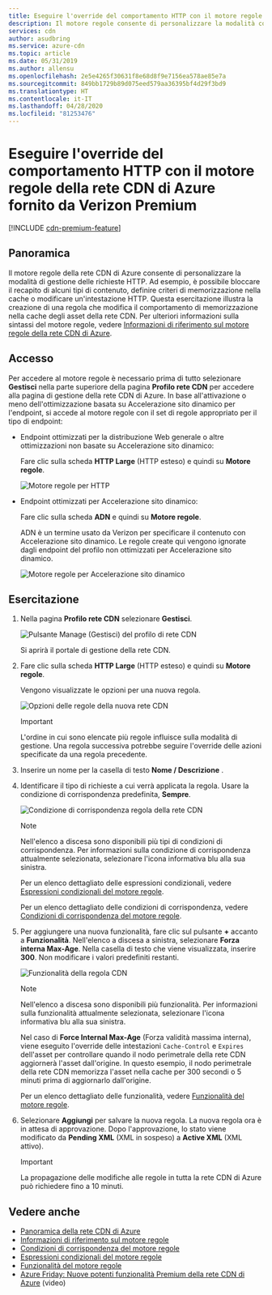 ```yaml
---
title: Eseguire l'override del comportamento HTTP con il motore regole della rete CDN di Azure - Verizon Premium
description: Il motore regole consente di personalizzare la modalità con cui le richieste HTTP vengono gestite dalla rete CDN di Azure fornita da Verizon Premium, ad esempio la distribuzione di determinati tipi di contenuto, la definizione di criteri di memorizzazione nella cache e la modifica delle intestazioni HTTP.
services: cdn
author: asudbring
ms.service: azure-cdn
ms.topic: article
ms.date: 05/31/2019
ms.author: allensu
ms.openlocfilehash: 2e5e4265f30631f8e68d8f9e7156ea578ae85e7a
ms.sourcegitcommit: 849bb1729b89d075eed579aa36395bf4d29f3bd9
ms.translationtype: HT
ms.contentlocale: it-IT
ms.lasthandoff: 04/28/2020
ms.locfileid: "81253476"
---
```

# <a name="override-http-behavior-using-the-azure-cdn-from-verizon-premium-rules-engine"></a>Eseguire l'override del comportamento HTTP con il motore regole della rete CDN di Azure fornito da Verizon Premium

[!INCLUDE [cdn-premium-feature](../../includes/cdn-premium-feature.md)]

## <a name="overview"></a>Panoramica

Il motore regole della rete CDN di Azure consente di personalizzare la modalità di gestione delle richieste HTTP. Ad esempio, è possibile bloccare il recapito di alcuni tipi di contenuto, definire criteri di memorizzazione nella cache o modificare un'intestazione HTTP. Questa esercitazione illustra la creazione di una regola che modifica il comportamento di memorizzazione nella cache degli asset della rete CDN. Per ulteriori informazioni sulla sintassi del motore regole, vedere [Informazioni di riferimento sul motore regole della rete CDN di Azure](cdn-verizon-premium-rules-engine-reference.md).

## <a name="access"></a>Accesso

Per accedere al motore regole è necessario prima di tutto selezionare **Gestisci** nella parte superiore della pagina **Profilo rete CDN** per accedere alla pagina di gestione della rete CDN di Azure. In base all'attivazione o meno dell'ottimizzazione basata su Accelerazione sito dinamico per l'endpoint, si accede al motore regole con il set di regole appropriato per il tipo di endpoint:

- Endpoint ottimizzati per la distribuzione Web generale o altre ottimizzazioni non basate su Accelerazione sito dinamico:
    
    Fare clic sulla scheda **HTTP Large** (HTTP esteso) e quindi su **Motore regole**.

    ![Motore regole per HTTP](./media/cdn-rules-engine/cdn-http-rules-engine.png)

- Endpoint ottimizzati per Accelerazione sito dinamico:
    
    Fare clic sulla scheda **ADN** e quindi su **Motore regole**.
    
    ADN è un termine usato da Verizon per specificare il contenuto con Accelerazione sito dinamico. Le regole create qui vengono ignorate dagli endpoint del profilo non ottimizzati per Accelerazione sito dinamico.

    ![Motore regole per Accelerazione sito dinamico](./media/cdn-rules-engine/cdn-dsa-rules-engine.png)

## <a name="tutorial"></a>Esercitazione

1. Nella pagina **Profilo rete CDN** selezionare **Gestisci**.
   
    ![Pulsante Manage (Gestisci) del profilo di rete CDN](./media/cdn-rules-engine/cdn-manage-btn.png)
   
    Si aprirà il portale di gestione della rete CDN.

2. Fare clic sulla scheda **HTTP Large** (HTTP esteso) e quindi su **Motore regole**.
   
    Vengono visualizzate le opzioni per una nuova regola.
   
    ![Opzioni delle regole della nuova rete CDN](./media/cdn-rules-engine/cdn-new-rule.png)
   
   > [!IMPORTANT]
   > L'ordine in cui sono elencate più regole influisce sulla modalità di gestione. Una regola successiva potrebbe seguire l'override delle azioni specificate da una regola precedente.
   >

3. Inserire un nome per la casella di testo **Nome / Descrizione** .

4. Identificare il tipo di richieste a cui verrà applicata la regola. Usare la condizione di corrispondenza predefinita, **Sempre**.
   
   ![Condizione di corrispondenza regola della rete CDN](./media/cdn-rules-engine/cdn-request-type.png)
   
   > [!NOTE]
   > Nell'elenco a discesa sono disponibili più tipi di condizioni di corrispondenza. Per informazioni sulla condizione di corrispondenza attualmente selezionata, selezionare l'icona informativa blu alla sua sinistra.
   >
   >  Per un elenco dettagliato delle espressioni condizionali, vedere [Espressioni condizionali del motore regole](cdn-verizon-premium-rules-engine-reference-match-conditions.md).
   >  
   > Per un elenco dettagliato delle condizioni di corrispondenza, vedere [Condizioni di corrispondenza del motore regole](cdn-verizon-premium-rules-engine-reference-match-conditions.md).
   >
   >

5. Per aggiungere una nuova funzionalità, fare clic sul pulsante **+** accanto a **Funzionalità**.  Nell'elenco a discesa a sinistra, selezionare **Forza interna Max-Age**.  Nella casella di testo che viene visualizzata, inserire **300**. Non modificare i valori predefiniti restanti.
   
   ![Funzionalità della regola CDN](./media/cdn-rules-engine/cdn-new-feature.png)
   
   > [!NOTE]
   > Nell'elenco a discesa sono disponibili più funzionalità. Per informazioni sulla funzionalità attualmente selezionata, selezionare l'icona informativa blu alla sua sinistra.
   >
   > Nel caso di **Force Internal Max-Age** (Forza validità massima interna), viene eseguito l'override delle intestazioni `Cache-Control` e `Expires` dell'asset per controllare quando il nodo perimetrale della rete CDN aggiornerà l'asset dall'origine. In questo esempio, il nodo perimetrale della rete CDN memorizza l'asset nella cache per 300 secondi o 5 minuti prima di aggiornarlo dall'origine.
   >
   > Per un elenco dettagliato delle funzionalità, vedere [Funzionalità del motore regole](cdn-verizon-premium-rules-engine-reference-features.md).
   >
   >

6. Selezionare **Aggiungi** per salvare la nuova regola.  La nuova regola ora è in attesa di approvazione. Dopo l'approvazione, lo stato viene modificato da **Pending XML** (XML in sospeso) a **Active XML** (XML attivo).
   
   > [!IMPORTANT]
   > La propagazione delle modifiche alle regole in tutta la rete CDN di Azure può richiedere fino a 10 minuti.
   >
   >

## <a name="see-also"></a>Vedere anche

- [Panoramica della rete CDN di Azure](cdn-overview.md)
- [Informazioni di riferimento sul motore regole](cdn-verizon-premium-rules-engine-reference.md)
- [Condizioni di corrispondenza del motore regole](cdn-verizon-premium-rules-engine-reference-match-conditions.md)
- [Espressioni condizionali del motore regole](cdn-verizon-premium-rules-engine-reference-conditional-expressions.md)
- [Funzionalità del motore regole](cdn-verizon-premium-rules-engine-reference-features.md)
- [Azure Friday: Nuove potenti funzionalità Premium della rete CDN di Azure](https://azure.microsoft.com/documentation/videos/azure-cdns-powerful-new-premium-features/) (video)